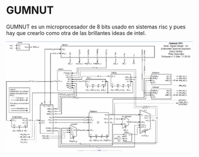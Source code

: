 # GUMNUT
GUMNUT es un microprocesador de 8 bits usado en sistemas risc y pues hay que crearlo como otra de las brillantes ideas de intel. 

![es esto](./planos.jfif)
